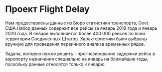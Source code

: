 # Проект Flight Delay

Нам предоставлены данные из Бюро статистики транспорта, Govt. США.Набор данных содержит все рейсы за январь 2019 года и январь 2020 года. В январе выполняется более 400 000 рейсов по всей территории Соединенных Штатов. Характеристики были выбраны вручную для проведения первичного анализа временных рядов.

Задача, которую нужно решить - прогнозирование задержки рейса в аэропорту назначения специально на январь на ближайшие годы, поскольку данные относятся только к январю.
